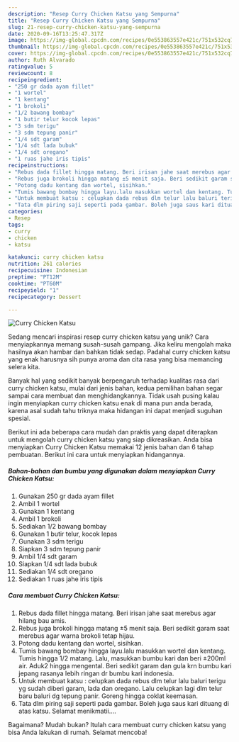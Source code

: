 ```yaml
---
description: "Resep Curry Chicken Katsu yang Sempurna"
title: "Resep Curry Chicken Katsu yang Sempurna"
slug: 21-resep-curry-chicken-katsu-yang-sempurna
date: 2020-09-16T13:25:47.317Z
image: https://img-global.cpcdn.com/recipes/0e553863557e421c/751x532cq70/curry-chicken-katsu-foto-resep-utama.jpg
thumbnail: https://img-global.cpcdn.com/recipes/0e553863557e421c/751x532cq70/curry-chicken-katsu-foto-resep-utama.jpg
cover: https://img-global.cpcdn.com/recipes/0e553863557e421c/751x532cq70/curry-chicken-katsu-foto-resep-utama.jpg
author: Ruth Alvarado
ratingvalue: 5
reviewcount: 8
recipeingredient:
- "250 gr dada ayam fillet"
- "1 wortel"
- "1 kentang"
- "1 brokoli"
- "1/2 bawang bombay"
- "1 butir telur kocok lepas"
- "3 sdm terigu"
- "3 sdm tepung panir"
- "1/4 sdt garam"
- "1/4 sdt lada bubuk"
- "1/4 sdt oregano"
- "1 ruas jahe iris tipis"
recipeinstructions:
- "Rebus dada fillet hingga matang. Beri irisan jahe saat merebus agar hilang bau amis."
- "Rebus juga brokoli hingga matang ±5 menit saja. Beri sedikit garam saat merebus agar warna brokoli tetap hijau."
- "Potong dadu kentang dan wortel, sisihkan."
- "Tumis bawang bombay hingga layu.lalu masukkan wortel dan kentang. Tumis hingga 1/2 matang. Lalu, masukkan bumbu kari dan beri ±200ml air. Aduk2 hingga mengental. Beri sedikit garam dan gula krn bumbu kari jepang rasanya lebih ringan dr bumbu kari indonesia."
- "Untuk membuat katsu : celupkan dada rebus dlm telur lalu baluri terigu yg sudah diberi garam, lada dan oregano. Lalu celupkan lagi dlm telur baru baluri dg tepung panir. Goreng hingga coklat keemasan."
- "Tata dlm piring saji seperti pada gambar. Boleh juga saus kari dituang di atas katsu. Selamat menikmatii...."
categories:
- Resep
tags:
- curry
- chicken
- katsu

katakunci: curry chicken katsu 
nutrition: 261 calories
recipecuisine: Indonesian
preptime: "PT12M"
cooktime: "PT60M"
recipeyield: "1"
recipecategory: Dessert

---
```



![Curry Chicken Katsu](https://img-global.cpcdn.com/recipes/0e553863557e421c/751x532cq70/curry-chicken-katsu-foto-resep-utama.jpg)

Sedang mencari inspirasi resep curry chicken katsu yang unik? Cara menyiapkannya memang susah-susah gampang. Jika keliru mengolah maka hasilnya akan hambar dan bahkan tidak sedap. Padahal curry chicken katsu yang enak harusnya sih punya aroma dan cita rasa yang bisa memancing selera kita.



Banyak hal yang sedikit banyak berpengaruh terhadap kualitas rasa dari curry chicken katsu, mulai dari jenis bahan, kedua pemilihan bahan segar sampai cara membuat dan menghidangkannya. Tidak usah pusing kalau ingin menyiapkan curry chicken katsu enak di mana pun anda berada, karena asal sudah tahu triknya maka hidangan ini dapat menjadi suguhan spesial.


Berikut ini ada beberapa cara mudah dan praktis yang dapat diterapkan untuk mengolah curry chicken katsu yang siap dikreasikan. Anda bisa menyiapkan Curry Chicken Katsu memakai 12 jenis bahan dan 6 tahap pembuatan. Berikut ini cara untuk menyiapkan hidangannya.

<!--inarticleads1-->

##### Bahan-bahan dan bumbu yang digunakan dalam menyiapkan Curry Chicken Katsu:

1. Gunakan 250 gr dada ayam fillet
1. Ambil 1 wortel
1. Gunakan 1 kentang
1. Ambil 1 brokoli
1. Sediakan 1/2 bawang bombay
1. Gunakan 1 butir telur, kocok lepas
1. Gunakan 3 sdm terigu
1. Siapkan 3 sdm tepung panir
1. Ambil 1/4 sdt garam
1. Siapkan 1/4 sdt lada bubuk
1. Sediakan 1/4 sdt oregano
1. Sediakan 1 ruas jahe iris tipis




<!--inarticleads2-->

##### Cara membuat Curry Chicken Katsu:

1. Rebus dada fillet hingga matang. Beri irisan jahe saat merebus agar hilang bau amis.
1. Rebus juga brokoli hingga matang ±5 menit saja. Beri sedikit garam saat merebus agar warna brokoli tetap hijau.
1. Potong dadu kentang dan wortel, sisihkan.
1. Tumis bawang bombay hingga layu.lalu masukkan wortel dan kentang. Tumis hingga 1/2 matang. Lalu, masukkan bumbu kari dan beri ±200ml air. Aduk2 hingga mengental. Beri sedikit garam dan gula krn bumbu kari jepang rasanya lebih ringan dr bumbu kari indonesia.
1. Untuk membuat katsu : celupkan dada rebus dlm telur lalu baluri terigu yg sudah diberi garam, lada dan oregano. Lalu celupkan lagi dlm telur baru baluri dg tepung panir. Goreng hingga coklat keemasan.
1. Tata dlm piring saji seperti pada gambar. Boleh juga saus kari dituang di atas katsu. Selamat menikmatii....




Bagaimana? Mudah bukan? Itulah cara membuat curry chicken katsu yang bisa Anda lakukan di rumah. Selamat mencoba!
